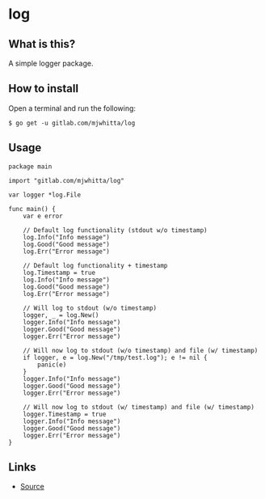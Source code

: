 # log

## What is this?

A simple logger package.

## How to install

Open a terminal and run the following:

```
$ go get -u gitlab.com/mjwhitta/log
```

## Usage

```
package main

import "gitlab.com/mjwhitta/log"

var logger *log.File

func main() {
    var e error

    // Default log functionality (stdout w/o timestamp)
    log.Info("Info message")
    log.Good("Good message")
    log.Err("Error message")

    // Default log functionality + timestamp
    log.Timestamp = true
    log.Info("Info message")
    log.Good("Good message")
    log.Err("Error message")

    // Will log to stdout (w/o timestamp)
    logger, _ = log.New()
    logger.Info("Info message")
    logger.Good("Good message")
    logger.Err("Error message")

    // Will now log to stdout (w/o timestamp) and file (w/ timestamp)
    if logger, e = log.New("/tmp/test.log"); e != nil {
        panic(e)
    }
    logger.Info("Info message")
    logger.Good("Good message")
    logger.Err("Error message")

    // Will now log to stdout (w/ timestamp) and file (w/ timestamp)
    logger.Timestamp = true
    logger.Info("Info message")
    logger.Good("Good message")
    logger.Err("Error message")
}
```

## Links

- [Source](https://gitlab.com/mjwhitta/log)
